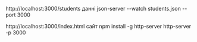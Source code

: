 
http://localhost:3000/students  данні
json-server --watch students.json --port 3000


http://localhost:3000/index.html  сайт
npm install -g http-server
http-server -p 3000
